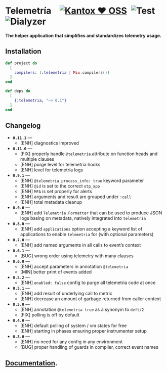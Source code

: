 # Telemetría    [![Kantox ❤ OSS](https://img.shields.io/badge/❤-kantox_oss-informational.svg)](https://kantox.com/)  ![Test](https://github.com/am-kantox/telemetria/workflows/Test/badge.svg)  ![Dialyzer](https://github.com/am-kantox/telemetria/workflows/Dialyzer/badge.svg)

**The helper application that simplifies and standardizes telemetry usage.**

## Installation

```elixir
def project do
  [
    compilers: [:telemetria | Mix.compilers()]
  ]
end

def deps do
  [
    {:telemetria, "~> 0.1"}
  ]
end
```

## Changelog

- **`0.11.1`** —
  - [ENH] diagnostics improved
- **`0.11.0`** —
  - [FIX] properly handle `@telemetria` attribute on function heads and multiple clauses
  - [ENH] purge level for telemetria hooks
  - [ENH] level for telemetria logs
- **`0.9.1`** —
  - [ENH] `@telemetria process_info: true` keyword parameter
  - [ENH] `@id` is set to the correct `otp_app`
  - [ENH] `MFA` is set properly for alerts
  - [ENH] arguments and result are grouped under `:call`
  - [ENH] total metadata cleanup
- **`0.9.0`** —
  - [ENH] add `Telemetria.Formatter` that can be used to produce JSON logs basing on metadata, natively integrated into `telemetría`
- **`0.8.0`** —
  - [ENH] add `applications` option accepting a keyword list of applications to enable `telemetria` for (with optional parameters)
- **`0.7.0`** —
  - [ENH] add named arguments in all calls to event’s context
- **`0.6.1`** —
  - [BUG] wrong order using telemetry with many clauses
- **`0.6.0`** —
  - [ENH] accept parameters in annotation `@telemetria`
  - [MIN] better print of events added
- **`0.5.2`** —
  - [ENH] `enabled: false` config to purge all telemetria code at once
- **`0.5.1`** —
  - [ENH] add result of underlying call to metric
  - [ENH] decrease an amount of garbage returned from caller context
- **`0.5.0`** —
  - [ENH] annotation `@telemetria true` as a synonym to `deft/2`
  - [FIX] polling is off by default
- **`0.4.0`** —
  - [ENH] default polling of system / vm states for free
  - [ENH] starting in phases ensuring proper instrumenter setup
- **`0.3.0`** —
  - [ENH] no need for any config in any environment
  - [BUG] proper handling of guards in compiler, correct event names

## [Documentation](https://hexdocs.pm/telemetria).
